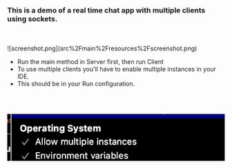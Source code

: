 <h3>This is a demo of a real time chat app with multiple clients using sockets.</h3> <br></br>
![screenshot.png](src%2Fmain%2Fresources%2Fscreenshot.png)
<ul>
<li> Run the main method in Server first, then run Client </li>

<li>To use multiple clients you'll have to enable multiple instances in your IDE.</li>

<li>This should be in your Run configuration.</li>
</ul>
<br></br> 

![mul_inst.png](src%2Fmain%2Fresources%2Fmul_inst.png)